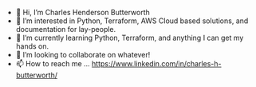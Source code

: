 - 👋 Hi, I’m Charles Henderson Butterworth
- 👀 I’m interested in Python, Terraform, AWS Cloud based solutions, and documentation for lay-people.
- 🌱 I’m currently learning Python, Terraform, and anything I can get my hands on.
- 💞️ I’m looking to collaborate on whatever!
- 📫 How to reach me ... https://www.linkedin.com/in/charles-h-butterworth/

<!---
chbutterworth/chbutterworth is a ✨ special ✨ repository because its `README.md` (this file) appears on your GitHub profile.
You can click the Preview link to take a look at your changes.
--->
